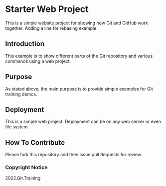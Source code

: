 # Starter Web Project

This is a simple website project for showing how Git and GitHub work together. Adding a line for rebasing example. 

## Introduction

This example is to show different parts of the Git repository and various commands using a web project.

## Purpose

As stated above, the main purpose is to provide simple examples for Git training demos.

## Deployment

This is a simple web project. Deployment can be on any web server or even file system.

## How To Contribute

Please fork this repository and then issue pull Requests for review.

### Copyright Notice

2022.Git.Training 